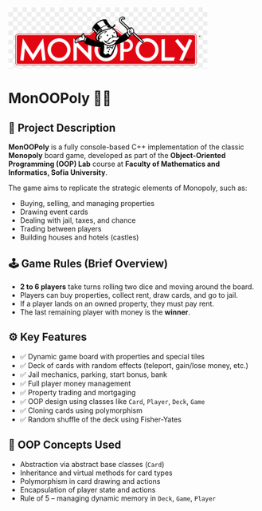 
<img src="readmePic.png" alt="MonOOPoly Logo" width="400" padding = "50"/>

# MonOOPoly 🎲💼

## 📌 Project Description

**MonOOPoly** is a fully console-based C++ implementation of the classic **Monopoly** board game, developed as part of the **Object-Oriented Programming (OOP) Lab** course at **Faculty of Mathematics and Informatics, Sofia University**.

The game aims to replicate the strategic elements of Monopoly, such as:
- Buying, selling, and managing properties
- Drawing event cards
- Dealing with jail, taxes, and chance
- Trading between players
- Building houses and hotels (castles)

## 🕹️ Game Rules (Brief Overview)

- **2 to 6 players** take turns rolling two dice and moving around the board.
- Players can buy properties, collect rent, draw cards, and go to jail.
- If a player lands on an owned property, they must pay rent.
- The last remaining player with money is the **winner**.

## ⚙️ Key Features

- ✅ Dynamic game board with properties and special tiles
- ✅ Deck of cards with random effects (teleport, gain/lose money, etc.)
- ✅ Jail mechanics, parking, start bonus, bank
- ✅ Full player money management
- ✅ Property trading and mortgaging
- ✅ OOP design using classes like `Card`, `Player`, `Deck`, `Game`
- ✅ Cloning cards using polymorphism
- ✅ Random shuffle of the deck using Fisher-Yates

## 🧠 OOP Concepts Used

- Abstraction via abstract base classes (`Card`)
- Inheritance and virtual methods for card types
- Polymorphism in card drawing and actions
- Encapsulation of player state and actions
- Rule of 5 – managing dynamic memory in `Deck`, `Game`, `Player`
